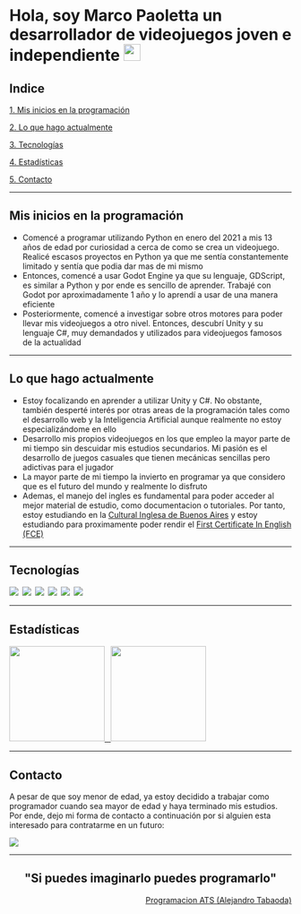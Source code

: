 # Hola, soy Marco Paoletta un desarrollador de videojuegos joven e independiente <img src="https://user-images.githubusercontent.com/1303154/88677602-1635ba80-d120-11ea-84d8-d263ba5fc3c0.gif" width="30px" height="30px">

## Indice
[1. Mis inicios en la programación](https://github.com/MarcoPaoletta/MarcoPaoletta#inicios-programacion)

[2. Lo que hago actualmente](https://github.com/MarcoPaoletta/MarcoPaoletta#actualmente)

[3. Tecnologías](https://github.com/MarcoPaoletta/MarcoPaoletta#tecnologias)

[4. Estadísticas](https://github.com/MarcoPaoletta/MarcoPaoletta#estadisticas)

[5. Contacto](https://github.com/MarcoPaoletta/MarcoPaoletta#contacto)

---

## Mis inicios en la programación <a name="inicios-programacion"></a>
* Comencé a programar utilizando Python en enero del 2021 a mis 13 años de edad por curiosidad a cerca de como se crea un videojuego. Realicé escasos proyectos en Python ya que me sentía constantemente limitado y sentía que podia dar mas de mi mismo 
* Entonces, comencé a usar Godot Engine ya que su lenguaje, GDScript, es similar a Python y por ende es sencillo de aprender. Trabajé con Godot por aproximadamente 1 año y lo aprendí a usar de una manera eficiente
* Posteriormente, comencé a investigar sobre otros motores para poder llevar mis videojuegos a otro nivel. Entonces, descubrí Unity y su lenguaje C#, muy demandados y utilizados para videojuegos famosos de la actualidad

---

## Lo que hago actualmente <a name="actualmente"></a>
* Estoy focalizando en aprender a utilizar Unity y C#. No obstante, también desperté interés por otras areas de la programación tales como el desarrollo web y la Inteligencia Artificial aunque realmente no estoy especializándome en ello
* Desarrollo mis propios videojuegos en los que empleo la mayor parte de mi tiempo sin descuidar mis estudios secundarios. Mi pasión es el desarrollo de juegos casuales que tienen mecánicas sencillas pero adictivas para el jugador
* La mayor parte de mi tiempo la invierto en programar ya que considero que es el futuro del mundo y realmente lo disfruto 
* Ademas, el manejo del ingles es fundamental para poder acceder al mejor material de estudio, como documentacion o tutoriales. Por tanto, estoy estudiando en la [Cultural Inglesa de Buenos Aires](https://culturalinglesaweb.com.ar) y estoy estudiando para proximamente poder rendir el [First Certificate In English (FCE)](https://www.britishcouncil.es/en/exam/fce-first-certificate#:~:text=Cambridge%20English%3A%20First%20is%20also,in%20an%20English-speaking%20environment.)

---

## Tecnologías <a name="tecnologias"></a>
<img src="https://img.shields.io/badge/-GDSCRIPT-61DBFB?style=for-the-badge&labelColor=black&logo=godot-engine&logoColor=61DBFB"/>&ensp;<img src="https://img.shields.io/badge/-C%23-FFFFFF?style=for-the-badge&labelColor=black&logo=UNITY&logoColor=FFFFFF"/>&ensp;<img src="https://img.shields.io/badge/-PYTHON-3776AB?style=for-the-badge&labelColor=black&logo=python&logoColor=3776AB"/>&ensp;<img src="https://img.shields.io/badge/-HTML5-E34F26?style=for-the-badge&labelColor=black&logo=html5&logoColor=E34F26"/>&ensp;<img src="https://img.shields.io/badge/-CSS3-1572B6?style=for-the-badge&labelColor=black&logo=css3&logoColor=1572B6"/>&ensp;<img src="https://img.shields.io/badge/-JavaScript-F7DF1E?style=for-the-badge&labelColor=black&logo=javascript&logoColor=F7DF1E"/>

---
  
## Estadísticas <a name="estadisticas"></a>
<a href="https://github.com/MarcoPaoletta">
  <img height="170em" src="https://github-readme-stats-eight-theta.vercel.app/api?username=MarcoPaoletta&show_icons=true&theme=algolia&include_all_commits=true&count_private=true"/>&ensp;
  <img height="170em" src="https://github-readme-stats-eight-theta.vercel.app/api/top-langs/?username=MarcoPaoletta&layout=compact&langs_count=8&theme=algolia"/>
</a>

---

## Contacto <a name="contacto"></a>
A pesar de que soy menor de edad, ya estoy decidido a trabajar como programador cuando sea mayor de edad y haya terminado mis estudios. Por ende, dejo mi forma de contacto a continuación por si alguien esta interesado para contratarme en un futuro:

<a href="mailto:marcopaoletta2007@gmail.com">
  <img src="https://img.shields.io/badge/-marcopaoletta2007@gmail.com-EA4335?style=for-the-badge&labelColor=black&logo=gmail&logoColor=EA4335"/>
</a>

---

<h2 align= "center">"Si puedes imaginarlo puedes programarlo"</h2>   

<div align = "right">
  <a align= "right" href=http://youtube.fandom.com/es/wiki/Programación_ATS>Programacion ATS (Alejandro Tabaoda)</a>
</div>